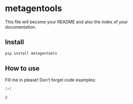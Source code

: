 metagentools
================

<!-- WARNING: THIS FILE WAS AUTOGENERATED! DO NOT EDIT! -->

This file will become your README and also the index of your
documentation.

## Install

``` sh
pip install metagentools
```

## How to use

Fill me in please! Don’t forget code examples:

``` python
1+1
```

    2
